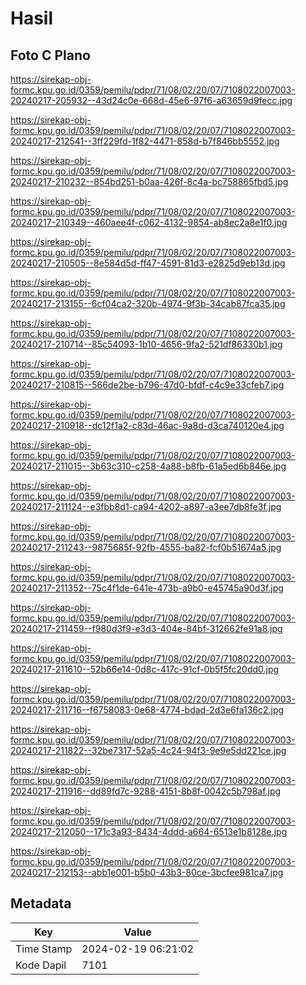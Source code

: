 # Hasil

## Foto C Plano

https://sirekap-obj-formc.kpu.go.id/0359/pemilu/pdpr/71/08/02/20/07/7108022007003-20240217-205932--43d24c0e-668d-45e6-97f6-a63659d9fecc.jpg

https://sirekap-obj-formc.kpu.go.id/0359/pemilu/pdpr/71/08/02/20/07/7108022007003-20240217-212541--3ff229fd-1f82-4471-858d-b7f846bb5552.jpg

https://sirekap-obj-formc.kpu.go.id/0359/pemilu/pdpr/71/08/02/20/07/7108022007003-20240217-210232--854bd251-b0aa-426f-8c4a-bc758865fbd5.jpg

https://sirekap-obj-formc.kpu.go.id/0359/pemilu/pdpr/71/08/02/20/07/7108022007003-20240217-210349--460aee4f-c062-4132-9854-ab8ec2a8e1f0.jpg

https://sirekap-obj-formc.kpu.go.id/0359/pemilu/pdpr/71/08/02/20/07/7108022007003-20240217-210505--8e584d5d-ff47-4591-81d3-e2825d9eb13d.jpg

https://sirekap-obj-formc.kpu.go.id/0359/pemilu/pdpr/71/08/02/20/07/7108022007003-20240217-213155--6cf04ca2-320b-4974-9f3b-34cab87fca35.jpg

https://sirekap-obj-formc.kpu.go.id/0359/pemilu/pdpr/71/08/02/20/07/7108022007003-20240217-210714--85c54093-1b10-4656-9fa2-521df86330b1.jpg

https://sirekap-obj-formc.kpu.go.id/0359/pemilu/pdpr/71/08/02/20/07/7108022007003-20240217-210815--566de2be-b796-47d0-bfdf-c4c9e33cfeb7.jpg

https://sirekap-obj-formc.kpu.go.id/0359/pemilu/pdpr/71/08/02/20/07/7108022007003-20240217-210918--dc12f1a2-c83d-46ac-9a8d-d3ca740120e4.jpg

https://sirekap-obj-formc.kpu.go.id/0359/pemilu/pdpr/71/08/02/20/07/7108022007003-20240217-211015--3b63c310-c258-4a88-b8fb-61a5ed6b846e.jpg

https://sirekap-obj-formc.kpu.go.id/0359/pemilu/pdpr/71/08/02/20/07/7108022007003-20240217-211124--e3fbb8d1-ca94-4202-a897-a3ee7db8fe3f.jpg

https://sirekap-obj-formc.kpu.go.id/0359/pemilu/pdpr/71/08/02/20/07/7108022007003-20240217-211243--9875685f-92fb-4555-ba82-fcf0b51674a5.jpg

https://sirekap-obj-formc.kpu.go.id/0359/pemilu/pdpr/71/08/02/20/07/7108022007003-20240217-211352--75c4f1de-641e-473b-a9b0-e45745a90d3f.jpg

https://sirekap-obj-formc.kpu.go.id/0359/pemilu/pdpr/71/08/02/20/07/7108022007003-20240217-211459--f980d3f9-e3d3-404e-84bf-312662fe91a8.jpg

https://sirekap-obj-formc.kpu.go.id/0359/pemilu/pdpr/71/08/02/20/07/7108022007003-20240217-211610--52b66e14-0d8c-417c-91cf-0b5f5fc20dd0.jpg

https://sirekap-obj-formc.kpu.go.id/0359/pemilu/pdpr/71/08/02/20/07/7108022007003-20240217-211716--f6758083-0e68-4774-bdad-2d3e6fa136c2.jpg

https://sirekap-obj-formc.kpu.go.id/0359/pemilu/pdpr/71/08/02/20/07/7108022007003-20240217-211822--32be7317-52a5-4c24-94f3-9e9e5dd221ce.jpg

https://sirekap-obj-formc.kpu.go.id/0359/pemilu/pdpr/71/08/02/20/07/7108022007003-20240217-211916--dd89fd7c-9288-4151-8b8f-0042c5b798af.jpg

https://sirekap-obj-formc.kpu.go.id/0359/pemilu/pdpr/71/08/02/20/07/7108022007003-20240217-212050--171c3a93-8434-4ddd-a664-6513e1b8128e.jpg

https://sirekap-obj-formc.kpu.go.id/0359/pemilu/pdpr/71/08/02/20/07/7108022007003-20240217-212153--abb1e001-b5b0-43b3-80ce-3bcfee981ca7.jpg


## Metadata

| Key        | Value               |
| ---------- | ------------------- |
| Time Stamp | 2024-02-19 06:21:02 |
| Kode Dapil | 7101                |



